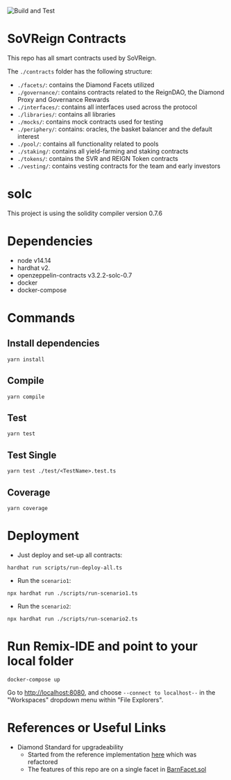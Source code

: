 ![Build and Test](https://github.com/dialecticch/sovreign-contracts/actions/workflows/build.yml/badge.svg?branch=master)

# SoVReign Contracts

This repo has all smart contracts used by SoVReign.

The `./contracts` folder has the following structure:

- `./facets/`: contains the Diamond Facets utilized
- `./governance/`: contains contracts related to the ReignDAO, the Diamond Proxy and Governance Rewards
- `./interfaces/`: contains all interfaces used across the protocol
- `./libraries/`: contains all libraries
- `./mocks/`: contains mock contracts used for testing
- `./periphery/`: contains: oracles, the basket balancer and the default interest
- `./pool/`: contains all functionality related to pools
- `./staking/`: contains all yield-farming and staking contracts
- `./tokens/`: contains the SVR and REIGN Token contracts
- `./vesting/`: contains vesting contracts for the team and early investors

# solc

This project is using the solidity compiler version 0.7.6

# Dependencies

- node v14.14
- hardhat v2.
- openzeppelin-contracts v3.2.2-solc-0.7
- docker
- docker-compose

# Commands

## Install dependencies

```shell script
yarn install
```

## Compile

```shell script
yarn compile
```

## Test

```shell script
yarn test
```

## Test Single

```shell script
yarn test ./test/<TestName>.test.ts
```

## Coverage

```shell script
yarn coverage
```

# Deployment

- Just deploy and set-up all contracts:

```shell script
hardhat run scripts/run-deploy-all.ts
```

- Run the `scenario1`:

```shell script
npx hardhat run ./scripts/run-scenario1.ts
```

- Run the `scenario2`:

```shell script
npx hardhat run ./scripts/run-scenario2.ts
```

# Run Remix-IDE and point to your local folder

```shell script
docker-compose up
```

Go to [http://localhost:8080](http://localhost:8080), and choose
`--connect to localhost--` in the "Workspaces" dropdown menu within "File Explorers".

# References or Useful Links

- Diamond Standard for upgradeability
  - Started from the reference implementation [here](https://github.com/mudgen/diamond-1) which was refactored
  - The features of this repo are on a single facet in [BarnFacet.sol](./contracts/facets/BarnFacet.sol)
